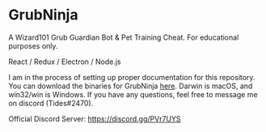 # GrubNinja

A Wizard101 Grub Guardian Bot &amp; Pet Training Cheat. For educational purposes only.

React / Redux / Electron / Node.js

I am in the process of setting up proper documentation for this repository. You can download the binaries for GrubNinja [here](https://github.com/ashah360/GrubNinja/releases). Darwin is macOS, and win32/win is Windows. If you have any questions, feel free to message me on discord (Tides#2470).

Official Discord Server: https://discord.gg/PVr7UYS

